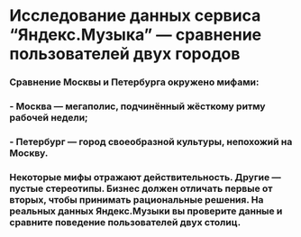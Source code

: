 # Исследование данных сервиса “Яндекс.Музыка” — сравнение пользователей двух городов
### Сравнение Москвы и Петербурга окружено мифами:
### - Москва — мегаполис, подчинённый жёсткому ритму рабочей недели;
### - Петербург — город своеобразной культуры, непохожий на Москву.
### Некоторые мифы отражают действительность. Другие — пустые стереотипы. Бизнес должен отличать первые от вторых, чтобы принимать рациональные решения. На реальных данных Яндекс.Музыки вы проверите данные и сравните поведение пользователей двух столиц.
